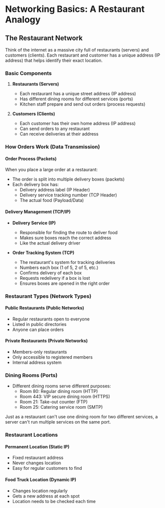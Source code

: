 # Networking Basics: A Restaurant Analogy

## The Restaurant Network

Think of the internet as a massive city full of restaurants (servers) and customers (clients). Each restaurant and customer has a unique address (IP address) that helps identify their exact location.

### Basic Components

1. **Restaurants (Servers)**
   - Each restaurant has a unique street address (IP address)
   - Has different dining rooms for different services (ports)
   - Kitchen staff prepare and send out orders (process requests)

2. **Customers (Clients)**
   - Each customer has their own home address (IP address)
   - Can send orders to any restaurant
   - Can receive deliveries at their address

### How Orders Work (Data Transmission)

#### Order Process (Packets)
When you place a large order at a restaurant:
- The order is split into multiple delivery boxes (packets)
- Each delivery box has:
  - Delivery address label (IP Header)
  - Delivery service tracking number (TCP Header)
  - The actual food (Payload/Data)

#### Delivery Management (TCP/IP)
- **Delivery Service (IP)**
  - Responsible for finding the route to deliver food
  - Makes sure boxes reach the correct address
  - Like the actual delivery driver

- **Order Tracking System (TCP)**
  - The restaurant's system for tracking deliveries
  - Numbers each box (1 of 5, 2 of 5, etc.)
  - Confirms delivery of each box
  - Requests redelivery if a box is lost
  - Ensures boxes are opened in the right order

### Restaurant Types (Network Types)

#### Public Restaurants (Public Networks)
- Regular restaurants open to everyone
- Listed in public directories
- Anyone can place orders

#### Private Restaurants (Private Networks)
- Members-only restaurants
- Only accessible to registered members
- Internal address system

### Dining Rooms (Ports)
- Different dining rooms serve different purposes:
  - Room 80: Regular dining room (HTTP)
  - Room 443: VIP secure dining room (HTTPS)
  - Room 21: Take-out counter (FTP)
  - Room 25: Catering service room (SMTP)

Just as a restaurant can't use one dining room for two different services, a server can't run multiple services on the same port.

### Restaurant Locations

#### Permanent Location (Static IP)
- Fixed restaurant address
- Never changes location
- Easy for regular customers to find

#### Food Truck Location (Dynamic IP)
- Changes location regularly
- Gets a new address at each spot
- Location needs to be checked each time
